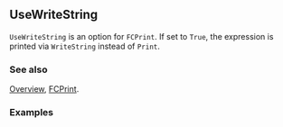 ## UseWriteString

`UseWriteString` is an option for `FCPrint`. If set to `True`, the expression is printed via `WriteString` instead of `Print`.

### See also

[Overview](Extra/FeynCalc.md), [FCPrint](FCPrint.md).

### Examples
